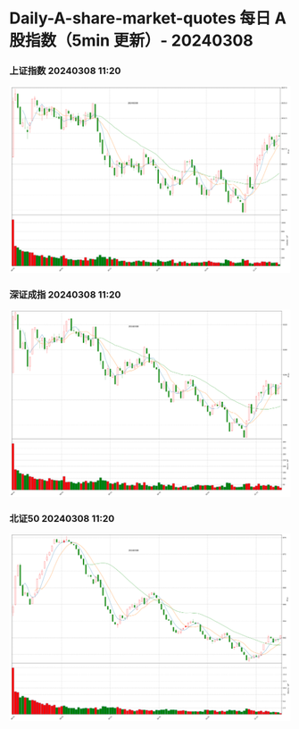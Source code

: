 
# Daily-A-share-market-quotes 每日 A 股指数（5min 更新）- 20240308

### 上证指数 20240308 11:20
![](./fig/2024/3/20240308-sh000001.png)

### 深证成指 20240308 11:20
![](./fig/2024/3/20240308-sz399001.png)

### 北证50 20240308 11:20
![](./fig/2024/3/20240308-bj899050.png)
